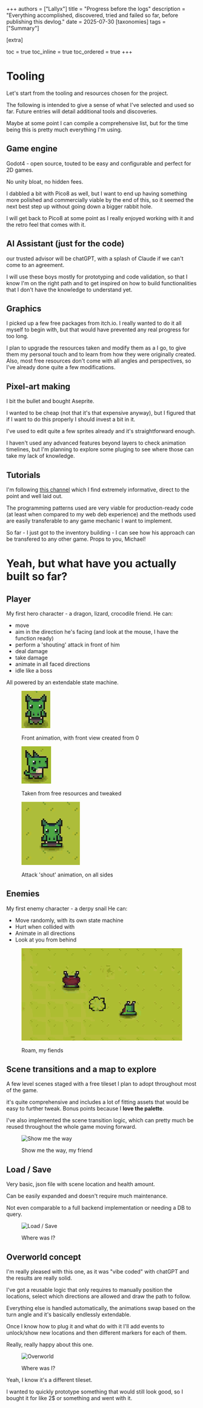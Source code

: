 +++
authors = ["Lallyx"]
title = "Progress before the logs"
description = "Everything accomplished, discovered, tried and failed so far, before publishing this devlog."
date = 2025-07-30
[taxonomies]
tags = ["Summary"]

[extra]

toc = true
toc_inline = true
toc_ordered = true
+++

# Tooling

Let's start from the tooling and resources chosen for the project.

The following is intended to give a sense of what I've selected and used so far.
Future entries will detail additional tools and discoveries.

Maybe at some point I can compile a comprehensive list, but for the time being this is pretty much everything I'm using.


## Game engine
Godot4 - open source, touted to be easy and configurable and perfect for 2D games.

No unity bloat, no hidden fees.

I dabbled a bit with Pico8 as well, but I want to end up having something more polished and commercially viable by the end of this, so it seemed the next best step up without going down a bigger rabbit hole.

I will get back to Pico8 at some point as I really enjoyed working with it and the retro feel that comes with it.


## AI Assistant (just for the code)
our trusted advisor will be chatGPT, with a splash of Claude if we can't come to an agreement. 

I will use these boys mostly for prototyping and code validation, so that I know I'm on the right path and to get inspired on how to build functionalities that I don't have the knowledge to understand yet.

## Graphics
I picked up a few free packages from itch.io. I really wanted to do it all myself to begin with, but that would have prevented any real progress for too long.

I plan to upgrade the resources taken and modify them as a I go, to give them my personal touch and to learn from how they were originally created. Also, most free resources don't come with all angles and perspectives, so I've already done quite a few modifications.

## Pixel-art making
I bit the bullet and bought Aseprite.

I wanted to be cheap (not that it's that expensive anyway), but I figured that if I want to do this properly I should invest a bit in it.

I've used to edit quite a few sprites already and it's straightforward enough.

I haven't used any advanced features beyond layers to check animation timelines, but I'm planning to explore some pluging to see where those can take my lack of knowledge.

## Tutorials
I'm following [this channel](https://www.youtube.com/watch?v=QPeycNt29tY&list=PLfcCiyd_V9GH8M9xd_QKlyU8jryGcy3Xa&ab_channel=MichaelGames) which I find extremely informative, direct to the point and well laid out.

The programming patterns used are very viable for production-ready code (at least when compared to my web deb experience) and the methods used are easily transferable to any game mechanic I want to implement.

So far - I just got to the inventory building - I can see how his approach can be transfered to any other game.
Props to you, Michael!

# Yeah, but what have you actually built so far?

## Player

My first hero character - a dragon, lizard, crocodile friend.
He can:
- move
- aim in the direction he's facing (and look at the mouse, I have the function ready)
- perform a 'shouting' attack in front of him
- deal damage
- take damage
- animate in all faced directions
- idle like a boss

All powered by an extendable state machine.

<figure>

![Front animation](/devlog-resources/recordings/drero-front.gif)
<figcaption>Front animation, with front view created from 0</figcaption>
</figure>
<figure>

![Side animation](/devlog-resources/recordings/drero-side.gif)
<figcaption>Taken from free resources and tweaked</figcaption>
</figure>
<figure>

![Attack animation](/devlog-resources/recordings/attack-animation.gif)
<figcaption>Attack 'shout' animation, on all sides</figcaption>
</figure>

## Enemies
My first enemy character - a derpy snail
He can:
- Move randomly, with its own state machine
- Hurt when collided with
- Animate in all directions
- Look at you from behind 

<figure>

![Snails roaming around](/devlog-resources/recordings/roaming-snails.gif)
<figcaption>Roam, my fiends</figcaption>
</figure>

## Scene transitions and a map to explore

A few level scenes staged with a free tileset I plan to adopt throughout most of the game.

it's quite comprehensive and includes a lot of fitting assets that would be easy to further tweak.
Bonus points because I **love the palette**.

I've also implemented the scene transition logic, which can pretty much be reused throughout the whole game moving forward.


<figure>

![Show me the way](/devlog-resources/recordings/exploration.gif)
<figcaption>Show me the way, my friend</figcaption>
</figure>

## Load / Save
Very basic, json file with scene location and health amount.

Can be easily expanded and doesn't require much maintenance.

Not even comparable to a full backend implementation or needing a DB to query.

<figure>

![Load / Save](/devlog-resources/recordings/saving.gif)
<figcaption>Where was I?</figcaption>
</figure>

## Overworld concept
I'm really pleased with this one, as it was "vibe coded" with chatGPT and the results are really solid.

I've got a reusable logic that only requires to manually position the locations, select which directions are allowed and draw the path to follow.

Everything else is handled automatically, the animations swap based on the turn angle and it's basically endlessly extendable.

Once I know how to plug it and what do with it I'll add events to unlock/show new locations and then different markers for each of them.

Really, really happy about this one.
<figure>

![Overworld](/devlog-resources/recordings/overworld.gif)
<figcaption>Where was I?</figcaption>
</figure>

Yeah, I know it's a different tileset.

I wanted to quickly prototype something that would still look good, so I bought it for like 2$ or something and went with it.